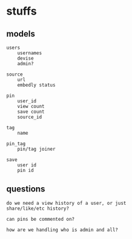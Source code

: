 # stuffs

## models
    users
        usernames
        devise
        admin?

    source
        url
        embedly status

    pin
        user_id
        view count
        save count
        source_id

    tag
        name

    pin_tag
        pin/tag joiner

    save
        user id
        pin id
        




## questions

    do we need a view history of a user, or just
    share/like/etc history?

    can pins be commented on?

    how are we handling who is admin and all?

